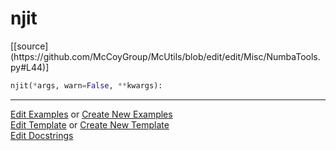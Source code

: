 # <a id="McUtils.Misc.NumbaTools.njit">njit</a>
<div class="docs-source-link" markdown="1">
[[source](https://github.com/McCoyGroup/McUtils/blob/edit/edit/Misc/NumbaTools.py#L44)]
</div>

```python
njit(*args, warn=False, **kwargs): 
```
 



___

[Edit Examples](https://github.com/McCoyGroup/McUtils/edit/gh-pages/ci/examples/McUtils/Misc/NumbaTools/njit.md) or 
[Create New Examples](https://github.com/McCoyGroup/McUtils/new/gh-pages/?filename=ci/examples/McUtils/Misc/NumbaTools/njit.md) <br/>
[Edit Template](https://github.com/McCoyGroup/McUtils/edit/gh-pages/ci/docs/McUtils/Misc/NumbaTools/njit.md) or 
[Create New Template](https://github.com/McCoyGroup/McUtils/new/gh-pages/?filename=ci/docs/templates/McUtils/Misc/NumbaTools/njit.md) <br/>
[Edit Docstrings](https://github.com/McCoyGroup/McUtils/edit/edit/Misc/NumbaTools.py#L44?message=Update%20Docs)
